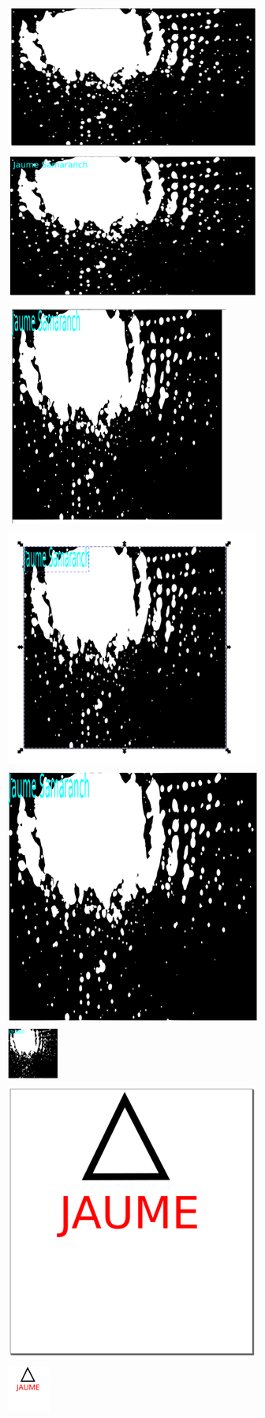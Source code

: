 ![](https://github.com/Jsamapro/Soldadura-y-diseno/blob/main/imagen%20examen%20de%20mierdaaaaaaaaaaaaaa.png)

![](https://github.com/Jsamapro/Soldadura-y-diseno/blob/main/imagen%20con%20nombre%20examen%20mielda.png)

![](https://github.com/Jsamapro/Soldadura-y-diseno/blob/main/imagen%2060%20x%2060.png)

![](https://github.com/Jsamapro/Soldadura-y-diseno/blob/main/imagen%20con%20pagina%20ajustada.png)

![](https://github.com/Jsamapro/Soldadura-y-diseno/blob/main/imagen%20en%20png.png)

![](https://github.com/Jsamapro/Soldadura-y-diseno/blob/main/imagen%20en%20png%20100%20pixeles.png)

![](https://github.com/Jsamapro/Soldadura-y-diseno/blob/main/problema%202.png)

![](https://github.com/Jsamapro/Soldadura-y-diseno/blob/main/probelam%202%20SVG.svg)


